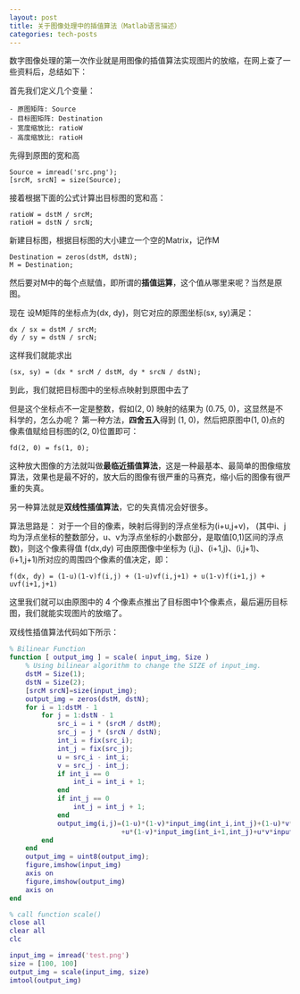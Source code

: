 ```yaml
---
layout: post
title: 关于图像处理中的插值算法（Matlab语言描述）
categories: tech-posts
---
```


数字图像处理的第一次作业就是用图像的插值算法实现图片的放缩，在网上查了一些资料后，总结如下：

首先我们定义几个变量：
~~~
- 原图矩阵: Source
- 目标图矩阵: Destination
- 宽度缩放比: ratioW
- 高度缩放比: ratioH
~~~

先得到原图的宽和高
~~~
Source = imread('src.png');
[srcM, srcN] = size(Source);
~~~

接着根据下面的公式计算出目标图的宽和高：
~~~
ratioW = dstM / srcM;
ratioH = dstN / srcN;
~~~

新建目标图，根据目标图的大小建立一个空的Matrix，记作M
~~~
Destination = zeros(dstM, dstN);
M = Destination;
~~~

然后要对M中的每个点赋值，即所谓的**插值运算**，这个值从哪里来呢？当然是原图。

现在 设M矩阵的坐标点为(dx, dy)，则它对应的原图坐标(sx, sy)满足：
~~~
dx / sx = dstM / srcM;
dy / sy = dstN / srcN;
~~~

这样我们就能求出
~~~
(sx, sy) = (dx * srcM / dstM, dy * srcN / dstN);
~~~
到此，我们就把目标图中的坐标点映射到原图中去了

但是这个坐标点不一定是整数，假如(2, 0) 映射的结果为 (0.75, 0)，这显然是不科学的，怎么办呢？
第一种方法，**四舍五入**得到 (1, 0)，然后把原图中(1, 0)点的像素值赋给目标图的(2, 0)位置即可：
~~~
fd(2, 0) = fs(1, 0);
~~~
这种放大图像的方法就叫做**最临近插值算法**，这是一种最基本、最简单的图像缩放算法，效果也是最不好的，放大后的图像有很严重的马赛克，缩小后的图像有很严重的失真。


另一种算法就是**双线性插值算法**，它的失真情况会好很多。

算法思路是：
对于一个目的像素，映射后得到的浮点坐标为(i+u,j+v)，
(其中i、j均为浮点坐标的整数部分，u、v为浮点坐标的小数部分，是取值[0,1)区间的浮点数)，则这个像素得值 f(dx,dy) 可由原图像中坐标为 (i,j)、(i+1,j)、(i,j+1)、(i+1,j+1)所对应的周围四个像素的值决定，即：
~~~
f(dx, dy) = (1-u)(1-v)f(i,j) + (1-u)vf(i,j+1) + u(1-v)f(i+1,j) + uvf(i+1,j+1)
~~~

这里我们就可以由原图中的 4 个像素点推出了目标图中1个像素点，最后遍历目标图，我们就能实现图片的放缩了。

双线性插值算法代码如下所示：
~~~matlab
% Bilinear Function
function [ output_img ] = scale( input_img, Size )
    % Using bilinear algorithm to change the SIZE of input_img. 
    dstM = Size(1);
    dstN = Size(2);
    [srcM srcN]=size(input_img);
    output_img = zeros(dstM, dstN);
    for i = 1:dstM - 1
        for j = 1:dstN - 1
            src_i = i * (srcM / dstM);
            src_j = j * (srcN / dstN);
            int_i = fix(src_i);
            int_j = fix(src_j);
            u = src_i - int_i;
            v = src_j - int_j;
            if int_i == 0
                int_i = int_i + 1;
            end
            if int_j == 0
                int_j = int_j + 1;
            end
            output_img(i,j)=(1-u)*(1-v)*input_img(int_i,int_j)+(1-u)*v*input_img(int_i,int_j+1)
                            +u*(1-v)*input_img(int_i+1,int_j)+u*v*input_img(int_i+1,int_j+1);
        end
    end
    output_img = uint8(output_img);
    figure,imshow(input_img)
    axis on
    figure,imshow(output_img)
    axis on
end

% call function scale()
close all
clear all
clc

input_img = imread('test.png')
size = [100, 100]
output_img = scale(input_img, size)
imtool(output_img)
~~~
